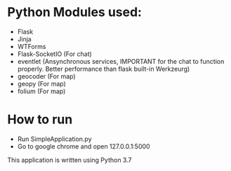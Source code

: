 # Python Modules used:
- Flask
- Jinja
- WTForms
- Flask-SocketIO (For chat)
- eventlet (Ansynchronous services, IMPORTANT for the chat to function properly. Better performance than flask built-in Werkzeurg)
- geocoder (For map)
- geopy (For map)
- folium (For map)

# How to run
- Run SimpleApplication.py
- Go to google chrome and open 127.0.0.1:5000



This application is written using Python 3.7
